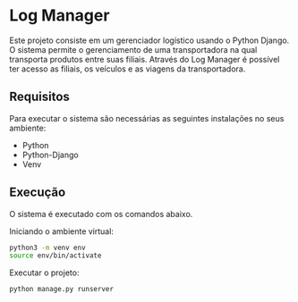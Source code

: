 # Log Manager
Este projeto consiste em um gerenciador logístico usando o Python Django. O sistema permite o gerenciamento de uma transportadora na qual transporta produtos entre suas filiais. Através do Log Manager é possível ter acesso as filiais, os veículos e as viagens da transportadora.

## Requisitos
Para executar o sistema são necessárias as seguintes instalações no seus ambiente:
- Python
- Python-Django
- Venv

## Execução
O sistema é executado com os comandos abaixo.

Iniciando o ambiente virtual:
```sh
python3 -m venv env
source env/bin/activate
```

Executar o projeto:
```sh
python manage.py runserver
```